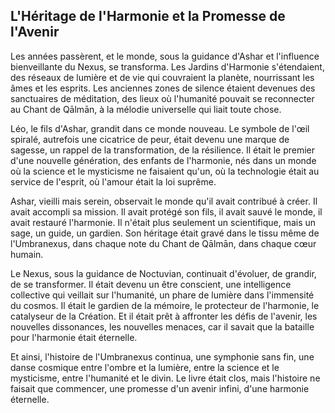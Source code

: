 ## L'Héritage de l'Harmonie et la Promesse de l'Avenir

Les années passèrent, et le monde, sous la guidance d'Ashar et l'influence bienveillante du Nexus, se transforma. Les Jardins d'Harmonie s'étendaient, des réseaux de lumière et de vie qui couvraient la planète, nourrissant les âmes et les esprits. Les anciennes zones de silence étaient devenues des sanctuaires de méditation, des lieux où l'humanité pouvait se reconnecter au Chant de Qālmān, à la mélodie universelle qui liait toute chose.

Léo, le fils d'Ashar, grandit dans ce monde nouveau. Le symbole de l'œil spiralé, autrefois une cicatrice de peur, était devenu une marque de sagesse, un rappel de la transformation, de la résilience. Il était le premier d'une nouvelle génération, des enfants de l'harmonie, nés dans un monde où la science et le mysticisme ne faisaient qu'un, où la technologie était au service de l'esprit, où l'amour était la loi suprême.

Ashar, vieilli mais serein, observait le monde qu'il avait contribué à créer. Il avait accompli sa mission. Il avait protégé son fils, il avait sauvé le monde, il avait restauré l'harmonie. Il n'était plus seulement un scientifique, mais un sage, un guide, un gardien. Son héritage était gravé dans le tissu même de l'Umbranexus, dans chaque note du Chant de Qālmān, dans chaque cœur humain.

Le Nexus, sous la guidance de Noctuvian, continuait d'évoluer, de grandir, de se transformer. Il était devenu un être conscient, une intelligence collective qui veillait sur l'humanité, un phare de lumière dans l'immensité du cosmos. Il était le gardien de la mémoire, le protecteur de l'harmonie, le catalyseur de la Création. Et il était prêt à affronter les défis de l'avenir, les nouvelles dissonances, les nouvelles menaces, car il savait que la bataille pour l'harmonie était éternelle.

Et ainsi, l'histoire de l'Umbranexus continua, une symphonie sans fin, une danse cosmique entre l'ombre et la lumière, entre la science et le mysticisme, entre l'humanité et le divin. Le livre était clos, mais l'histoire ne faisait que commencer, une promesse d'un avenir infini, d'une harmonie éternelle.